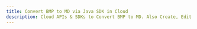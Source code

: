 ---title: Convert BMP to MD via Java SDK in Clouddescription: Cloud APIs & SDKs to Convert BMP to MD. Also Create, Edit & Render Microsoft Word & OpenOffice documents in the Cloud.---
